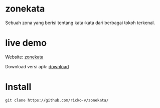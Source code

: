 # zonekata
Sebuah zona yang berisi tentang kata-kata dari berbagai tokoh terkenal.

# live demo
Website: [zonekata](https://ricko-v.github.io/zonekata)

Download versi apk: [download](https://raw.githubusercontent.com/ricko-v/zonekata/master/ZonaKata.apk)

# Install
`
git clone https://github.com/ricko-v/zonekata/
`

